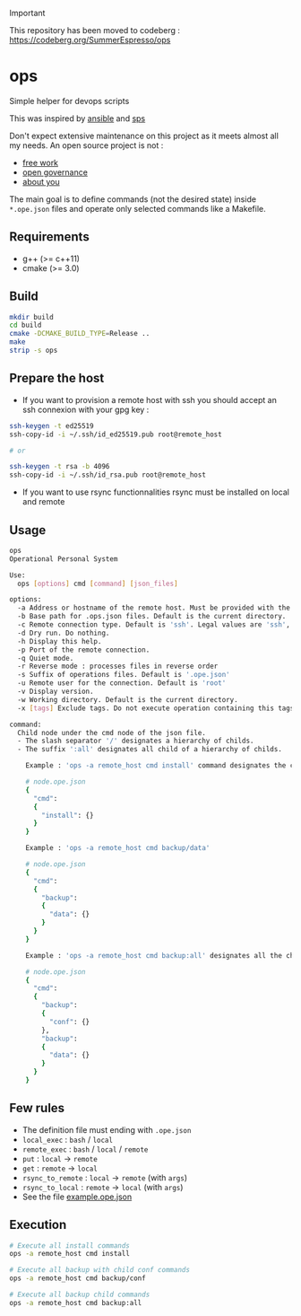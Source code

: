 > [!IMPORTANT]
> This repository has been moved to codeberg : https://codeberg.org/SummerEspresso/ops

# ops
Simple helper for devops scripts

This was inspired by [ansible](https://github.com/ansible/ansible) and [sps](https://github.com/wekan/sps)

Don't expect extensive maintenance on this project as it meets almost all my needs. An open source project is not :
* [free work](https://raccoon.onyxbits.de/blog/bugreport-free-support/)
* [open governance](https://words.werd.io/open-source-does-not-mean-open-governance-8ab751136106)
* [about you](https://gist.github.com/richhickey/1563cddea1002958f96e7ba9519972d9)

The main goal is to define commands (not the desired state) inside `*.ope.json` files and operate only selected commands like a Makefile.

## Requirements

* g++ (>= c++11)
* cmake (>= 3.0)

## Build

```sh
mkdir build
cd build
cmake -DCMAKE_BUILD_TYPE=Release ..
make
strip -s ops
```

## Prepare the host

* If you want to provision a remote host with ssh you should accept an ssh connexion with your gpg key :

```sh
ssh-keygen -t ed25519
ssh-copy-id -i ~/.ssh/id_ed25519.pub root@remote_host

# or

ssh-keygen -t rsa -b 4096
ssh-copy-id -i ~/.ssh/id_rsa.pub root@remote_host
```

* If you want to use rsync functionnalities rsync must be installed on local and remote

## Usage

```sh
ops
Operational Personal System

Use:
  ops [options] cmd [command] [json_files]

options:
  -a Address or hostname of the remote host. Must be provided with the ssh connection (by default).
  -b Base path for .ops.json files. Default is the current directory.
  -c Remote connection type. Default is 'ssh'. Legal values are 'ssh', 'chroot', 'local'
  -d Dry run. Do nothing.
  -h Display this help.
  -p Port of the remote connection.
  -q Quiet mode.
  -r Reverse mode : processes files in reverse order
  -s Suffix of operations files. Default is '.ope.json'
  -u Remote user for the connection. Default is 'root'
  -v Display version.
  -w Working directory. Default is the current directory.
  -x [tags] Exclude tags. Do not execute operation containing this tags.

command:
  Child node under the cmd node of the json file.
  - The slash separator '/' designates a hierarchy of childs.
  - The suffix ':all' designates all child of a hierarchy of childs.

    Example : 'ops -a remote_host cmd install' command designates the child node 'install' under the node 'cmd'

    # node.ope.json
    {
      "cmd":
      {
        "install": {}
      }
    }

    Example : 'ops -a remote_host cmd backup/data'

    # node.ope.json
    {
      "cmd":
      {
        "backup":
        {
          "data": {}
        }
      }
    }

    Example : 'ops -a remote_host cmd backup:all' designates all the children under the backup node

    # node.ope.json
    {
      "cmd":
      {
        "backup":
        {
          "conf": {}
        },
        "backup":
        {
          "data": {}
        }
      }
    }

```

## Few rules

* The definition file must ending with `.ope.json`
* `local_exec` : `bash` / `local`
* `remote_exec` : `bash` / `local` / `remote`
* `put` : `local` -> `remote`
* `get` : `remote` -> `local`
* `rsync_to_remote` : `local` -> `remote` (with `args`)
* `rsync_to_local` : `remote` -> `local` (with `args`)
* See the file [example.ope.json](./doc/example.ope.json)

## Execution

```sh
# Execute all install commands
ops -a remote_host cmd install

# Execute all backup with child conf commands
ops -a remote_host cmd backup/conf

# Execute all backup child commands
ops -a remote_host cmd backup:all
```
